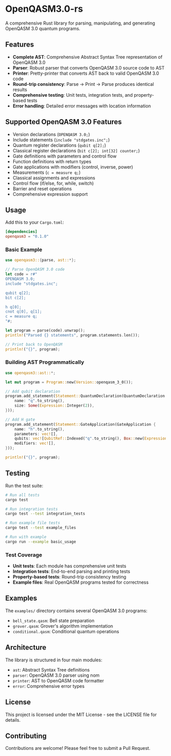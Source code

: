 # OpenQASM3.0-rs

A comprehensive Rust library for parsing, manipulating, and generating OpenQASM 3.0 quantum programs.

## Features

- **Complete AST**: Comprehensive Abstract Syntax Tree representation of OpenQASM 3.0
- **Parser**: Robust parser that converts OpenQASM 3.0 source code to AST
- **Printer**: Pretty-printer that converts AST back to valid OpenQASM 3.0 code
- **Round-trip consistency**: Parse → Print → Parse produces identical results
- **Comprehensive testing**: Unit tests, integration tests, and property-based tests
- **Error handling**: Detailed error messages with location information

## Supported OpenQASM 3.0 Features

- Version declarations (`OPENQASM 3.0;`)
- Include statements (`include "stdgates.inc";`)
- Quantum register declarations (`qubit q[2];`)
- Classical register declarations (`bit c[2]; int[32] counter;`)
- Gate definitions with parameters and control flow
- Function definitions with return types
- Gate applications with modifiers (control, inverse, power)
- Measurements (`c = measure q;`)
- Classical assignments and expressions
- Control flow (if/else, for, while, switch)
- Barrier and reset operations
- Comprehensive expression support

## Usage

Add this to your `Cargo.toml`:

```toml
[dependencies]
openqasm3 = "0.1.0"
```

### Basic Example

```rust
use openqasm3::{parse, ast::*};

// Parse OpenQASM 3.0 code
let code = r#"
OPENQASM 3.0;
include "stdgates.inc";

qubit q[2];
bit c[2];

h q[0];
cnot q[0], q[1];
c = measure q;
"#;

let program = parse(code).unwrap();
println!("Parsed {} statements", program.statements.len());

// Print back to OpenQASM
println!("{}", program);
```

### Building AST Programmatically

```rust
use openqasm3::ast::*;

let mut program = Program::new(Version::openqasm_3_0());

// Add qubit declaration
program.add_statement(Statement::QuantumDeclaration(QuantumDeclaration {
    name: "q".to_string(),
    size: Some(Expression::Integer(2)),
}));

// Add H gate
program.add_statement(Statement::GateApplication(GateApplication {
    name: "h".to_string(),
    parameters: vec![],
    qubits: vec![QubitRef::Indexed("q".to_string(), Box::new(Expression::Integer(0)))],
    modifiers: vec![],
}));

println!("{}", program);
```

## Testing

Run the test suite:

```bash
# Run all tests
cargo test

# Run integration tests
cargo test --test integration_tests

# Run example file tests
cargo test --test example_files

# Run with example
cargo run --example basic_usage
```

### Test Coverage

- **Unit tests**: Each module has comprehensive unit tests
- **Integration tests**: End-to-end parsing and printing tests
- **Property-based tests**: Round-trip consistency testing
- **Example files**: Real OpenQASM programs tested for correctness

## Examples

The `examples/` directory contains several OpenQASM 3.0 programs:

- `bell_state.qasm`: Bell state preparation
- `grover.qasm`: Grover's algorithm implementation
- `conditional.qasm`: Conditional quantum operations

## Architecture

The library is structured in four main modules:

- `ast`: Abstract Syntax Tree definitions
- `parser`: OpenQASM 3.0 parser using nom
- `printer`: AST to OpenQASM code formatter
- `error`: Comprehensive error types

## License

This project is licensed under the MIT License - see the LICENSE file for details.

## Contributing

Contributions are welcome! Please feel free to submit a Pull Request.
